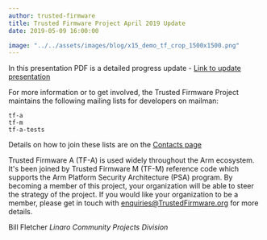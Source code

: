 ```yaml
---
author: trusted-firmware
title: Trusted Firmware Project April 2019 Update
date: 2019-05-09 16:00:00

image: "../../assets/images/blog/x15_demo_tf_crop_1500x1500.png"
---
```


In this presentation PDF is a detailed progress update - [Link to update presentation](/docs/TrustedFirmware-Update-April-2019.pdf)

For more information or to get involved, the Trusted Firmware Project maintains the following mailing lists for developers on mailman:

```
tf-a
tf-m
tf-a-tests
```

Details on how to join these lists are on the [Contacts page](https://www.trustedfirmware.org/contact/)

Trusted Firmware A (TF-A) is used widely throughout the Arm ecosystem. It's been joined by Trusted Firmware M (TF-M) reference code which supports the Arm Platform Security Architecture (PSA) program.
By becoming a member of this project, your organization will be able to steer the strategy of the project. If you would like your organization to be a member, please get in touch with enquiries@TrustedFirmware.org for more details.

Bill Fletcher
_Linaro Community Projects Division_
